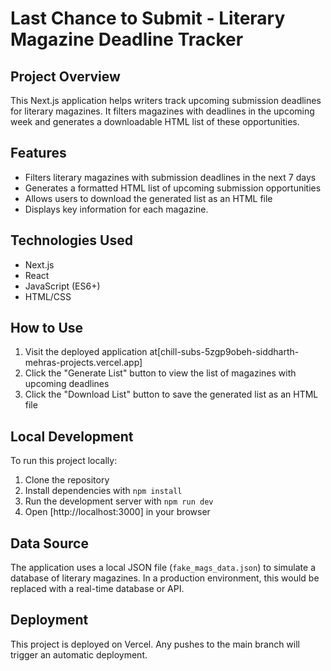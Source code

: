 # Last Chance to Submit - Literary Magazine Deadline Tracker

## Project Overview

This Next.js application helps writers track upcoming submission deadlines for literary magazines. It filters magazines with deadlines in the upcoming week and generates a downloadable HTML list of these opportunities.

## Features

- Filters literary magazines with submission deadlines in the next 7 days
- Generates a formatted HTML list of upcoming submission opportunities
- Allows users to download the generated list as an HTML file
- Displays key information for each magazine.

## Technologies Used

- Next.js
- React
- JavaScript (ES6+)
- HTML/CSS

## How to Use

1. Visit the deployed application at[chill-subs-5zgp9obeh-siddharth-mehras-projects.vercel.app]
2. Click the "Generate List" button to view the list of magazines with upcoming deadlines
3. Click the "Download List" button to save the generated list as an HTML file

## Local Development

To run this project locally:

1. Clone the repository
2. Install dependencies with `npm install`
3. Run the development server with `npm run dev`
4. Open [http://localhost:3000] in your browser

## Data Source

The application uses a local JSON file (`fake_mags_data.json`) to simulate a database of literary magazines. In a production environment, this would be replaced with a real-time database or API.

## Deployment

This project is deployed on Vercel. Any pushes to the main branch will trigger an automatic deployment.